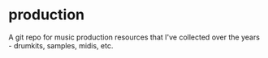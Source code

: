 # production
A git repo for music production resources that I've collected over the years - drumkits, samples, midis, etc. 
